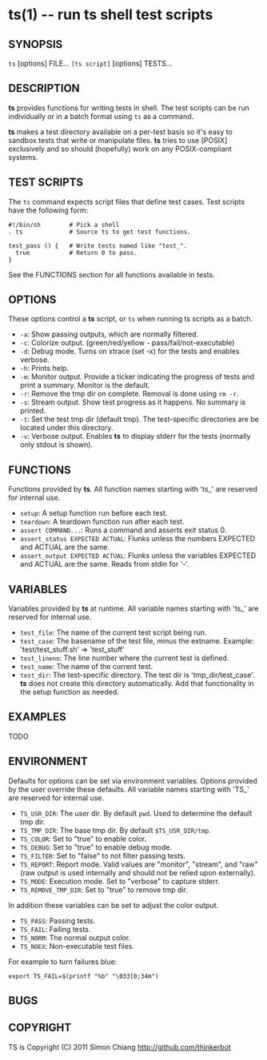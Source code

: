 ts(1) -- run ts shell test scripts
=============================================

## SYNOPSIS

`ts` [options] FILE...
`[ts script]` [options] TESTS...

## DESCRIPTION

**ts** provides functions for writing tests in shell. The test scripts can be
run individually or in a batch format using `ts` as a command.

**ts** makes a test directory available on a per-test basis so it's easy to
sandbox tests that write or manipulate files. **ts** tries to use [POSIX]
exclusively and so should (hopefully) work on any POSIX-compliant systems.

## TEST SCRIPTS

The `ts` command expects script files that define test cases. Test scripts
have the following form:

    #!/bin/sh        # Pick a shell
    . ts             # Source ts to get test functions.

    test_pass () {   # Write tests named like "test_".
      true           # Return 0 to pass.
    }

See the FUNCTIONS section for all functions available in tests.

## OPTIONS

These options control a **ts** script, or `ts` when running ts scripts as a batch.

* `-a`:
  Show passing outputs, which are normally filtered.
* `-c`:
  Colorize output. (green/red/yellow - pass/fail/not-executable)
* `-d`: 
  Debug mode. Turns on xtrace (set -x) for the tests and enables verbose.
* `-h`: 
  Prints help.
* `-m`: 
  Monitor output. Provide a ticker indicating the progress of tests and 
  print a summary. Monitor is the default.
* `-r`: 
  Remove the tmp dir on complete. Removal is done using `rm -r`.
* `-s`: 
  Stream output. Show test progress as it happens. No summary is printed.
* `-t`: 
  Set the test tmp dir (default tmp).  The test-specific directories are
  be located under this directory.
* `-v`: 
  Verbose output. Enables **ts** to display stderr for the tests (normally
  only stdout is shown).

## FUNCTIONS

Functions provided by **ts**. All function names starting with 'ts_' are
reserved for internal use.

* `setup`:
  A setup function run before each test.
* `teardown`:
  A teardown function run after each test.
* `assert COMMAND...`:
  Runs a command and asserts exit status 0.
* `assert_status EXPECTED ACTUAL`:
  Flunks unless the numbers EXPECTED and ACTUAL are the same.
* `assert_output EXPECTED ACTUAL`:
  Flunks unless the variables EXPECTED and ACTUAL are the same. Reads from
  stdin for '-'.

## VARIABLES

Variables provided by **ts** at runtime. All variable names starting with
'ts_' are reserved for internal use.

* `test_file`:
  The name of the current test script being run.
* `test_case`:
  The basename of the test file, minus the extname.  Example:
  'test/test\_stuff.sh' => 'test\_stuff'
* `test_lineno`:
  The line number where the current test is defined.
* `test_name`:
  The name of the current test.
* `test_dir`:
  The test-specific directory.  The test dir is 'tmp\_dir/test\_case'.  **ts**
  does not create this directory automatically.  Add that functionality in
  the setup function as needed.

## EXAMPLES

TODO

## ENVIRONMENT

Defaults for options can be set via environment variables. Options provided by
the user override these defaults. All variable names starting with 'TS_' are
reserved for internal use.

* `TS_USR_DIR`:
  The user dir. By default `pwd`. Used to determine the default tmp dir.
* `TS_TMP_DIR`:
  The base tmp dir. By default `$TS_USR_DIR/tmp`.
* `TS_COLOR`:
  Set to "true" to enable color.
* `TS_DEBUG`:
  Set to "true" to enable debug mode.
* `TS_FILTER`:
  Set to "false" to not filter passing tests.
* `TS_REPORT`:
  Report mode. Valid values are "monitor", "stream", and "raw" (raw output
  is used internally and should not be relied upon externally).
* `TS_MODE`:
  Execution mode. Set to "verbose" to capture stderr.
* `TS_REMOVE_TMP_DIR`:
  Set to "true" to remove tmp dir.

In addition these variables can be set to adjust the color output.

* `TS_PASS`:
   Passing tests.
* `TS_FAIL`:
   Failing tests.
* `TS_NORM`:
   The normal output color.
* `TS_NOEX`:
   Non-executable test files.

For example to turn failures blue:

    export TS_FAIL=$(printf "%b" "\033[0;34m")

## BUGS

## COPYRIGHT

TS is Copyright (C) 2011 Simon Chiang <http://github.com/thinkerbot>

